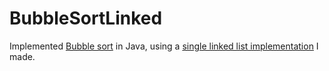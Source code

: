# BubbleSortLinked
Implemented [Bubble sort](https://en.wikipedia.org/wiki/Bubble_sort "Bubble sort on Wikipedia") in Java, using a [single linked list implementation](../src/LinkedList.java "LinkedList.java") I made.
